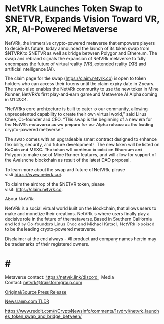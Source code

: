 # NetVRk Launches Token Swap to $NETVR, Expands Vision Toward VR, XR, AI-Powered Metaverse

NetVRk, the immersive crypto-powered metaverse that empowers players to decide its future, today announced the launch of its token swap from $NTVRK to $NETVR as well as bridge between Polygon and Ethereum. The swap and rebrand signals the expansion of NetVRk metaverse to fully encompass the future of virtual reality (VR), extended reality (XR) and artificial intelligence (AI).

The claim page for the swap (https://claim.netvrk.co) is open to token holders who can access their tokens until the claim expiry date in 2 years. The swap also enables the NetVRk community to use the new token in Mine Runner, NetVRk’s first play-and-earn game and Metaverse AI Alpha coming in Q1 2024.

“NetVRk’s core architecture is built to cater to our community, allowing unprecedented capability to create their own virtual world,” said Linus Chee, Co-founder and CEO. “This swap is the beginning of a new era for the NetVRk metaverse as we prepare for our Alpha release as the leading crypto-powered metaverse.”

The swap comes with an upgradeable smart contract designed to enhance flexibility, security, and future developments. The new token will be listed on KuCoin and MEXC. The token will continue to exist on Ethereum and Polygon to make use of Mine Runner features, and will allow for support of the Avalanche blockchain as result of the latest DAO proposal.

To learn more about the swap and future of NetVRk, please visit https://www.netvrk.co/.

To claim the airdrop of the $NETVR token, please visit: https://claim.netvrk.co.

About NetVRk

NetVRk is a social virtual world built on the blockchain, that allows users to make and monetize their creations. NetVRk is where users finally play a decisive role in the future of the metaverse. Based in Southern California and led by Co-founders Linus Chee and Michael Katseli, NetVRk is poised to be the leading crypto-powered metaverse.

Disclaimer at the end always - All product and company names herein may be trademarks of their registered owners.

# # #

Metaverse contact: https://netvrk.link/discord   Media Contact: netvrk@transformgroup.com 

[Original/Source Press Release](https://blockchainwire.io/press-release/netvrk-launches-token-swap-to-netvr-expands-vision-toward-vr-xr-ai-powered-metaverse)
                    

[Newsramp.com TLDR](None) 

https://www.reddit.com/r/CryptoNewsInfo/comments/1avdryl/netvrk_launches_token_swap_and_bridge_between/